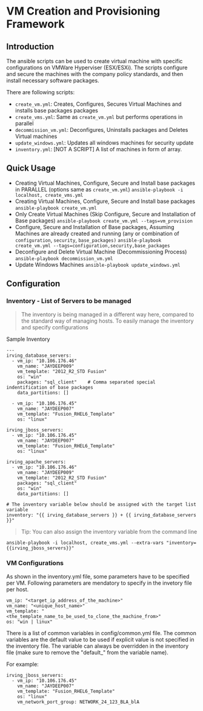 # VM Creation and Provisioning Framework

## Introduction
The ansible scripts can be used to create virtual machine with specific configurations on VMWare Hyperviser (ESX/ESXi). The scripts configure and secure the machines with the company policy standards, and then install necessary software packages. 

There are following scripts:
  - `create_vm.yml`: Creates, Configures, Secures Virtual Machines and installs base packages packages 
  - `create_vms.yml`: Same as `create_vm.yml` but performs operations in parallel
  - `decommission_vm.yml`: Deconfigures, Uninstalls packages and Deletes Virtual machines
  - `update_windows.yml`: Updates all windows machines for security update
  - `inventory.yml`: [NOT A SCRIPT] A list of machines in form of array.

## Quick Usage
- Creating Virtual Machines, Configure, Secure and Install base packages in PARALLEL (options same as `create_vm.yml`)
`ansible-playbook -i localhost, create_vms.yml`
- Creating Virtual Machines, Configure, Secure and Install base packages
`ansible-playbook create_vm.yml`
- Only Create Virtual Machines (Skip Configure, Secure and Installation of Base packages)
`ansible-playbook create_vm.yml --tags=vm_provision`
- Configure, Secure and Installation of Base packages, Assuming Machines are already created and running (any or combination of `configuration`, `security`, `base_packages)`
`ansible-playbook create_vm.yml --tags=configuration,security,base_packages`
- Deconfigure and Delete Virtual Machine (Decommissioning Process)
`ansible-playbook decommission_vm.yml`
- Update Windows Machines
`ansible-playbook update_windows.yml`

## Configuration

### Inventory - List of Servers to be managed
>The inventory is being managed in a different way here, compared to the standard way of managing hosts. To easily manage the inventory and specify configurations

Sample Inventory
```
---
irving_database_servers:
  - vm_ip: "10.106.176.46"
    vm_name: "JAYDEEP009"
    vm_template: "2012_R2_STD Fusion"
    os: "win"
    packages: "sql_client"    # Comma separated special indentification of base packages
    data_partitions: []
      
  - vm_ip: "10.106.176.45"
    vm_name: "JAYDEEP007"
    vm_template: "Fusion_RHEL6_Template"
    os: "linux"

irving_jboss_servers:
  - vm_ip: "10.106.176.45"
    vm_name: "JAYDEEP007"
    vm_template: "Fusion_RHEL6_Template"
    os: "linux"

irving_apache_servers:
  - vm_ip: "10.106.176.46"
    vm_name: "JAYDEEP009"
    vm_template: "2012_R2_STD Fusion"
    packages: "sql_client"
    os: "win"
    data_partitions: []

# The inventory variable below should be assigned with the target list variable
inventory: "{{ irving_database_servers }} + {{ irving_database_servers }}" 
```
> Tip: You can also assign the inventory variable from the command line

`ansible-playbook -i localhost, create_vms.yml --extra-vars "inventory={{irving_jboss_servers}}"`

### VM Configurations
As shown in the inventory.yml file, some parameters have to be specified per VM. Following parameters are mendatory to specify in the invetory file per host.

    vm_ip: "<target_ip_address_of_the_machine>"
    vm_name: "<unique_host_name>"
    vm_template: "<the_template_name_to_be_used_to_clone_the_machine_from>"
    os: "win | linux"

There is a list of common variables in config/common.yml file. The common variables are the default value to be used if explicit value is not specified in the inventory file.
The variable can always be overridden in the inventory file (make sure to remove the "default_" from the variable name). 

For example:

    irving_jboss_servers:
      - vm_ip: "10.106.176.45"
        vm_name: "JAYDEEP007"
        vm_template: "Fusion_RHEL6_Template"
        os: "linux"
        vm_network_port_group: NETWORK_24_123_BLA_blA
        
   